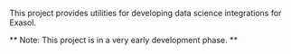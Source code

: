 This project provides utilities for developing data science integrations for Exasol.

** Note: This project is in a very early development phase. **